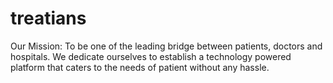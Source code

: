 # treatians
Our Mission: To be one of the leading bridge between patients, doctors and hospitals. We dedicate ourselves to establish a technology powered platform that caters to the needs of patient without any hassle.

